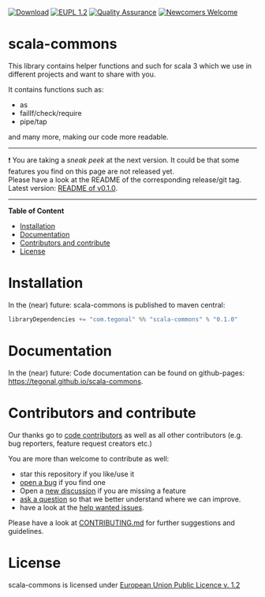 <!-- for main -->

[![Download](https://img.shields.io/badge/Download-v0.1.0-%23007ec6)](https://github.com/tegonal/scala-commons/releases/tag/v0.1.0)
[![EUPL 1.2](https://img.shields.io/badge/%E2%9A%96-EUPL%2201.2-%230b45a6)](https://joinup.ec.europa.eu/collection/eupl/eupl-text-11-12 "License")
[![Quality Assurance](https://github.com/tegonal/scala-commons/workflows/quality-assurance/badge.svg?event=push&branch=main)](https://github.com/tegonal/scala-commons/actions/workflows/quality-assurance.yml?query=branch%3Amain)
[![Newcomers Welcome](https://img.shields.io/badge/%F0%9F%91%8B-Newcomers%20Welcome-blueviolet)](https://github.com/tegonal/scala-commons/issues?q=is%3Aissue+is%3Aopen+label%3A%22good+first+issue%22 "Ask in discussions for help")

<!-- for main end -->
<!-- for release -->
<!--
[![Download](https://img.shields.io/badge/Download-v1.1.0-%23007ec6)](https://github.com/tegonal/scala-commons/releases/tag/v1.1.0)
[![EUPL 1.2](https://img.shields.io/badge/%E2%9A%96-EUPL%2201.2-%230b45a6)](https://joinup.ec.europa.eu/collection/eupl/eupl-text-11-12 "License")
[![Newcomers Welcome](https://img.shields.io/badge/%F0%9F%91%8B-Newcomers%20Welcome-blueviolet)](https://github.com/tegonal/scala-commons/issues?q=is%3Aissue+is%3Aopen+label%3A%22good+first+issue%22 "Ask in discussions for help")
-->
<!-- for release end -->

# scala-commons

This library contains helper functions and such for scala 3 which we use in different projects
and want to share with you.

It contains functions such as:
- as
- failIf/check/require
- pipe/tap

and many more, making our code more readable.

---
❗ You are taking a *sneak peek* at the next version. It could be that some features you find on this page are not
released yet.  
Please have a look at the README of the corresponding release/git tag. Latest
version: [README of v0.1.0](https://github.com/tegonal/scala-commons/tree/main/README.md).

---

**Table of Content**

- [Installation](#installation)
- [Documentation](#documentation) 
- [Contributors and contribute](#contributors-and-contribute)
- [License](#license)

# Installation

In the (near) future:
scala-commons is published to maven central:
```scala
libraryDependencies += "com.tegonal" %% "scala-commons" % "0.1.0"
```

# Documentation

In the (near) future:
Code documentation can be found on github-pages: <https://tegonal.github.io/scala-commons>.

# Contributors and contribute

Our thanks go to [code contributors](https://github.com/tegonal/scala-commons/graphs/contributors)
as well as all other contributors (e.g. bug reporters, feature request creators etc.)

You are more than welcome to contribute as well:

- star this repository if you like/use it
- [open a bug](https://github.com/tegonal/scala-commons/issues/new?template=bug_report.md) if you find one
- Open a [new discussion](https://github.com/tegonal/scala-commons/discussions/new?category=ideas) if you are missing a
  feature
- [ask a question](https://github.com/tegonal/scala-commons/discussions/new?category=q-a)
  so that we better understand where we can improve.
- have a look at
  the [help wanted issues](https://github.com/tegonal/scala-commons/issues?q=is%3Aissue+is%3Aopen+label%3A%22help+wanted%22).

Please have a look at
[CONTRIBUTING.md](https://github.com/tegonal/scala-commons/tree/main/.github/CONTRIBUTING.md)
for further suggestions and guidelines.

# License

scala-commons is licensed under [European Union Public Licence v. 1.2](https://joinup.ec.europa.eu/collection/eupl/eupl-text-11-12)